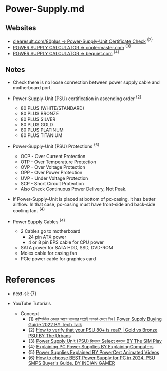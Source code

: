 # Power-Supply.md

## Websites

* [clearesult.com/80plus => Power-Supply-Unit Certificate Check](https://www.clearesult.com/80plus/) <sup>{2}</sup>
* [POWER SUPPLY CALCULATOR => coolermaster.com](https://www.coolermaster.com/en-global/power-supply-calculator/) <sup>{3}</sup>
* [POWER SUPPLY CALCULATOR => bequiet.com](https://www.bequiet.com/en/psucalculator) <sup>{4}</sup>

## Notes

* Check there is no loose connection between power supply cable and motherboard port.

* Power-Supply-Unit (PSU) certification in ascending order <sup>{2}</sup>
  * 80 PLUS (WHITE/STANDARD)
  * 80 PLUS BRONZE
  * 80 PLUS SILVER
  * 80 PLUS GOLD
  * 80 PLUS PLATINUM
  * 80 PLUS TITANIUM

* Power-Supply-Unit (PSU) Protections <sup>{6}</sup>
  * OCP - Over Current Protection
  * OTP - Over Temperature Protection
  * OVP - Over Voltage Protection
  * OPP - Over Power Protection
  * UVP - Under Voltage Protection
  * SCP - Short Circuit Protection
  * Also Check Continuous Power Delivery, Not Peak.

* If Power-Supply-Unit is placed at bottom of pc-casing, it has better airflow. In that case, pc-casing must have front-side and back-side cooling fan. <sup>{4}</sup>

* Power Supply Cables <sup>{4}</sup>
  * 2 Cables go to motherboard
    * 24 pin ATX power
    * 4 or 8 pin EPS cable for CPU power
  * SATA power for SATA HDD, SSD, DVD-ROM
  * Molex cable for casing fan
  * PCIe power cable for graphics card

# References

* next-sl: {7}

* YouTube Tutorials

  * Concept
    * {1} [কম্পিউটার কেনার আগে পাওয়ার সাপ্লাই সম্পর্ক জেনে নিন I Power Supply Buying Guide 2022 BY Tech Talk](https://www.youtube.com/watch?v=_vGRsoGh0m8)
    * {2} [How to verify that your PSU 80+ is real? | Gold vs Bronze PSU BY The Urbans](https://www.youtube.com/watch?v=pqZ7xDR37ps)
    * {3} [Power Supply Unit (PSU) কিভাবে Select করবেন BY The SIM Play](https://www.youtube.com/watch?v=Z1nQ1qBzCgc)
    * {4} [Explaining PC Power Supplies BY ExplainingComputers](https://www.youtube.com/watch?v=NQoLFIuJBGQ)
    * {5} [Power Supplies Explained BY PowerCert Animated Videos](https://www.youtube.com/watch?v=ZW1wcoERoDU)
    * {6} [How to choose BEST Power Supply for PC in 2024. PSU SMPS Buyer's Guide. BY INDIAN GAMER](https://www.youtube.com/watch?v=MaXbA2-EekE)
    
